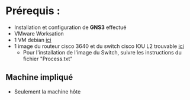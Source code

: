 # **Prérequis** :

- Installation et configuration de **GNS3** effectué
- VMware Worksation
- 1 VM debian [ici](https://www.linuxvmimages.com/images/debian-10/) 
- 1 image du routeur cisco 3640 et du switch cisco IOU L2 trouvable [ici](https://drive.google.com/drive/folders/102jxZ9ECpe6ZFtXYdK_81iEVuuFoGOGR)
  - Pour l'installation de l'image du Switch, suivre les instructions du fichier "Process.txt"

## Machine impliqué
- Seulement la machine hôte